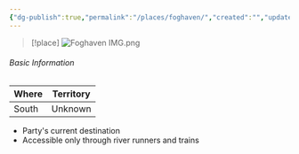 ```yaml
---
{"dg-publish":true,"permalink":"/places/foghaven/","created":"","updated":""}
---
```


> [!place]
> ![Foghaven IMG.png](/img/user/z_Assets/Foghaven%20IMG.png)

###### Basic Information 

| **Where** | **Territory** |
| --------- | ------------- |
| South     | Unknown       |

- Party's current destination
- Accessible only through river runners and trains

